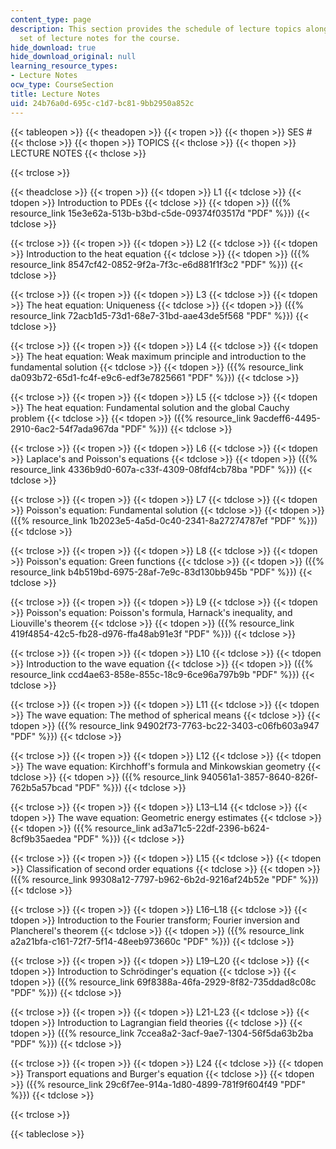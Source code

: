 ```yaml
---
content_type: page
description: This section provides the schedule of lecture topics along with a complete
  set of lecture notes for the course.
hide_download: true
hide_download_original: null
learning_resource_types:
- Lecture Notes
ocw_type: CourseSection
title: Lecture Notes
uid: 24b76a0d-695c-c1d7-bc81-9bb2950a852c
---
```


{{< tableopen >}}
{{< theadopen >}}
{{< tropen >}}
{{< thopen >}}
SES #
{{< thclose >}}
{{< thopen >}}
TOPICS
{{< thclose >}}
{{< thopen >}}
LECTURE NOTES
{{< thclose >}}

{{< trclose >}}

{{< theadclose >}}
{{< tropen >}}
{{< tdopen >}}
L1
{{< tdclose >}}
{{< tdopen >}}
Introduction to PDEs
{{< tdclose >}}
{{< tdopen >}}
({{% resource_link 15e3e62a-513b-b3bd-c5de-09374f03517d "PDF" %}})
{{< tdclose >}}

{{< trclose >}}
{{< tropen >}}
{{< tdopen >}}
L2
{{< tdclose >}}
{{< tdopen >}}
Introduction to the heat equation
{{< tdclose >}}
{{< tdopen >}}
({{% resource_link 8547cf42-0852-9f2a-7f3c-e6d881f1f3c2 "PDF" %}})
{{< tdclose >}}

{{< trclose >}}
{{< tropen >}}
{{< tdopen >}}
L3
{{< tdclose >}}
{{< tdopen >}}
The heat equation: Uniqueness
{{< tdclose >}}
{{< tdopen >}}
({{% resource_link 72acb1d5-73d1-68e7-31bd-aae43de5f568 "PDF" %}})
{{< tdclose >}}

{{< trclose >}}
{{< tropen >}}
{{< tdopen >}}
L4
{{< tdclose >}}
{{< tdopen >}}
The heat equation: Weak maximum principle and introduction to the fundamental solution
{{< tdclose >}}
{{< tdopen >}}
({{% resource_link da093b72-65d1-fc4f-e9c6-edf3e7825661 "PDF" %}})
{{< tdclose >}}

{{< trclose >}}
{{< tropen >}}
{{< tdopen >}}
L5
{{< tdclose >}}
{{< tdopen >}}
The heat equation: Fundamental solution and the global Cauchy problem
{{< tdclose >}}
{{< tdopen >}}
({{% resource_link 9acdeff6-4495-2910-6ac2-54f7ada967da "PDF" %}})
{{< tdclose >}}

{{< trclose >}}
{{< tropen >}}
{{< tdopen >}}
L6
{{< tdclose >}}
{{< tdopen >}}
Laplace's and Poisson's equations
{{< tdclose >}}
{{< tdopen >}}
({{% resource_link 4336b9d0-607a-c33f-4309-08fdf4cb78ba "PDF" %}})
{{< tdclose >}}

{{< trclose >}}
{{< tropen >}}
{{< tdopen >}}
L7
{{< tdclose >}}
{{< tdopen >}}
Poisson's equation: Fundamental solution
{{< tdclose >}}
{{< tdopen >}}
({{% resource_link 1b2023e5-4a5d-0c40-2341-8a27274787ef "PDF" %}})
{{< tdclose >}}

{{< trclose >}}
{{< tropen >}}
{{< tdopen >}}
L8
{{< tdclose >}}
{{< tdopen >}}
Poisson's equation: Green functions
{{< tdclose >}}
{{< tdopen >}}
({{% resource_link b4b519bd-6975-28af-7e9c-83d130bb945b "PDF" %}})
{{< tdclose >}}

{{< trclose >}}
{{< tropen >}}
{{< tdopen >}}
L9
{{< tdclose >}}
{{< tdopen >}}
Poisson's equation: Poisson's formula, Harnack's inequality, and Liouville's theorem
{{< tdclose >}}
{{< tdopen >}}
({{% resource_link 419f4854-42c5-fb28-d976-ffa48ab91e3f "PDF" %}})
{{< tdclose >}}

{{< trclose >}}
{{< tropen >}}
{{< tdopen >}}
L10
{{< tdclose >}}
{{< tdopen >}}
Introduction to the wave equation
{{< tdclose >}}
{{< tdopen >}}
({{% resource_link ccd4ae63-858e-855c-18c9-6ce96a797b9b "PDF" %}})
{{< tdclose >}}

{{< trclose >}}
{{< tropen >}}
{{< tdopen >}}
L11
{{< tdclose >}}
{{< tdopen >}}
The wave equation: The method of spherical means
{{< tdclose >}}
{{< tdopen >}}
({{% resource_link 94902f73-7763-bc22-3403-c06fb603a947 "PDF" %}})
{{< tdclose >}}

{{< trclose >}}
{{< tropen >}}
{{< tdopen >}}
L12
{{< tdclose >}}
{{< tdopen >}}
The wave equation: Kirchhoff's formula and Minkowskian geometry
{{< tdclose >}}
{{< tdopen >}}
({{% resource_link 940561a1-3857-8640-826f-762b5a57bcad "PDF" %}})
{{< tdclose >}}

{{< trclose >}}
{{< tropen >}}
{{< tdopen >}}
L13–L14
{{< tdclose >}}
{{< tdopen >}}
The wave equation: Geometric energy estimates
{{< tdclose >}}
{{< tdopen >}}
({{% resource_link ad3a71c5-22df-2396-b624-8cf9b35aedea "PDF" %}})
{{< tdclose >}}

{{< trclose >}}
{{< tropen >}}
{{< tdopen >}}
L15
{{< tdclose >}}
{{< tdopen >}}
Classification of second order equations
{{< tdclose >}}
{{< tdopen >}}
({{% resource_link 99308a12-7797-b962-6b2d-9216af24b52e "PDF" %}})
{{< tdclose >}}

{{< trclose >}}
{{< tropen >}}
{{< tdopen >}}
L16–L18
{{< tdclose >}}
{{< tdopen >}}
Introduction to the Fourier transform; Fourier inversion and Plancherel's theorem
{{< tdclose >}}
{{< tdopen >}}
({{% resource_link a2a21bfa-c161-72f7-5f14-48eeb973660c "PDF" %}})
{{< tdclose >}}

{{< trclose >}}
{{< tropen >}}
{{< tdopen >}}
L19–L20
{{< tdclose >}}
{{< tdopen >}}
Introduction to Schrödinger's equation
{{< tdclose >}}
{{< tdopen >}}
({{% resource_link 69f8388a-46fa-2929-8f82-735ddad8c08c "PDF" %}})
{{< tdclose >}}

{{< trclose >}}
{{< tropen >}}
{{< tdopen >}}
L21-L23
{{< tdclose >}}
{{< tdopen >}}
Introduction to Lagrangian field theories
{{< tdclose >}}
{{< tdopen >}}
({{% resource_link 7ccea8a2-3acf-9ae7-1304-56f5da63b2ba "PDF" %}})
{{< tdclose >}}

{{< trclose >}}
{{< tropen >}}
{{< tdopen >}}
L24
{{< tdclose >}}
{{< tdopen >}}
Transport equations and Burger's equation
{{< tdclose >}}
{{< tdopen >}}
({{% resource_link 29c6f7ee-914a-1d80-4899-781f9f604f49 "PDF" %}})
{{< tdclose >}}

{{< trclose >}}

{{< tableclose >}}